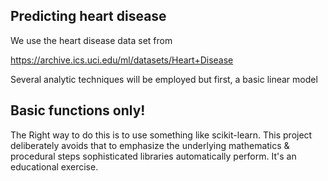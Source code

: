 ## Predicting heart disease

We use the heart disease data set from 

https://archive.ics.uci.edu/ml/datasets/Heart+Disease

Several analytic techniques will be employed but first, a basic linear model

## Basic functions only!

The Right way to do this is to use something like scikit-learn. This project
deliberately avoids that to emphasize the underlying mathematics & procedural
steps sophisticated libraries automatically perform. It's an educational 
exercise.
